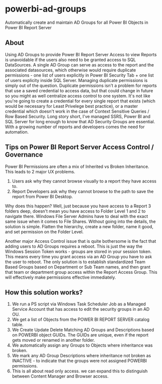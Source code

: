 # powerbi-ad-groups
Automatically create and maintain AD Groups for all Power BI Objects in Power BI Report Server


## About

Using AD Groups to provide Power BI Report Server Access to view Reports is unavoidable if the users also need to be granted access to SQL DataSources.  A single AD Group can serve as access to the report and the associated datasources, which otherwise would require  duplicate permissions - one list of users explicitly in Power BI Security Tab + one list of users explicity inside SQL Server.  Managing duplicate permissions is simply out of the question.  Duplicate permissions isn't a problem for reports that use a saved credential to access data, but that could change in future so you might as well centralize access control to one system.  It's not like you're going to create a credential for every single report that exists (which would be necessary for Least Privelege best practice), or a master credential which doesn't work in the case of Context Sensitive Queries / Row Based Security.  Long story short, I've managed SSRS, Power BI and SQL Server for long enough to know that AD Security Groups are essential.  With a growing number of reports and developers comes the need for automation.

## Tips on Power BI Report Server Access Control / Governance

Power BI Permissions are often a mix of Inherited vs Broken Inheritance.  This leads to 2 major UX problems.

1. Users ask why they cannot browse visually to a report they have access to.
2. Report Developers ask why they cannot browse to the path to save the report from Power BI Desktop.

Why does this happen?  Well, just because you have access to a Report 3 folders deep, doesn't mean you have access to Folder Level 1 and 2 to navigate there.  Windows File Server Admins have to deal with the exact same issue when it comes to File Shares.  Without going into the details, the solution is simple.  Flatten the hierarchy, create a new folder, name it good, and set permission on the Folder Level.

Another major Access Control issue that is quite bothersome is the fact that adding users to AD Groups requires a reboot.  This is just the way the Windows Session Token works - groups are stored in your session token.  This means every time you grant access via an AD Group you have to ask the user to reboot.  The only solution is to establish standardized Team Based Groups based on Department or Sub Team names, and then grant that team or department group access within the Report Access Group.  This will effectively make permissions effective immediately.


## How this solution works?

1. We run a PS script via Windows Task Scheduler Job as a Managed Service Account that has access to edit the security groups in an AD OU.
2. We get a list of Objects from the POWER BI REPORT SERVER catalog table.
3. We Create Update Delete Matching AD Groups and Descriptions based on POWERBI object GUIDs.  The GUIDs are unique, even if the report gets moved or renamed in another folder.
4. We automatically assign any Groups to Objects where inheritance was broken.
5. We mark any AD Group Descriptions where inheritance not broken as INACTIVE - to indicate that the groups were not assigned POWERBI permissions.
6. This is all about read only access.  we can expand this to distinguish between Content Manager and Browser access.
